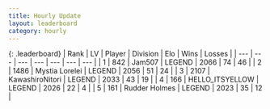 ```yaml
---
title: Hourly Update
layout: leaderboard
category: hourly
---
```


{: .leaderboard}
| Rank | LV | Player | Division | Elo | Wins | Losses |
| --- | --- | --- | --- | --- | --- | --- |
| <span data-change="0">1</span> | 842 | <span title="ID: 521406">Jam507</span> | LEGEND | <span data-change="-4">2066</span> | <span data-change="1">74</span> | <span data-change="1">46</span> |
| <span data-change="0">2</span> | 1486 | <span title="ID: 315148">Mystia Lorelei</span> | LEGEND | <span data-change="2">2056</span> | <span data-change="2">51</span> | <span data-change="1">24</span> |
| <span data-change="2">3</span> | 2107 | <span title="ID: 164871">KawashiroNitori</span> | LEGEND | <span data-change="14">2033</span> | <span data-change="2">43</span> | <span data-change="0">19</span> |
| <span data-change="-1">4</span> | 166 | <span title="ID: 528147">HELLO_ITSYELLOW</span> | LEGEND | <span data-change="0">2026</span> | <span data-change="0">22</span> | <span data-change="0">4</span> |
| <span data-change="-1">5</span> | 161 | <span title="ID: 219412">Rudder Holmes</span> | LEGEND | <span data-change="0">2023</span> | <span data-change="0">35</span> | <span data-change="0">12</span> |